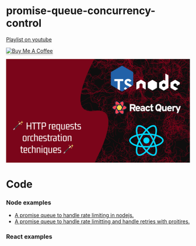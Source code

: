 ﻿# promise-queue-concurrency-control

[Playlist on youtube](https://youtube.com/playlist?list=PLM0LBHjz37LWlkONmhzkAdd2CS_HqKjep)

<a href="https://www.buymeacoffee.com/rowadz" 
  target="_blank">
  <img src="https://www.buymeacoffee.com/assets/img/custom_images/orange_img.png" alt="Buy Me A Coffee" style="height: 41px !important;width: 174px !important;box-shadow: 0px 3px 2px 0px rgba(190, 190, 190, 0.5) !important;-webkit-box-shadow: 0px 3px 2px 0px rgba(190, 190, 190, 0.5) !important;" >
  </a>

<img src="./thumb.png" />

# Code

### Node examples

- [A promise queue to handle rate limiting in nodejs.](./node/p-queue-rate-limiting/)
- [A promise queue to handle rate limitting and handle retries with proitires.](./node/p-queue-with-priority-retry/)

### React examples

